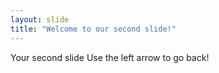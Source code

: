 ```yaml
---
layout: slide
title: "Welcome to our second slide!"
---
```

Your second slide
Use the left arrow to go back!
